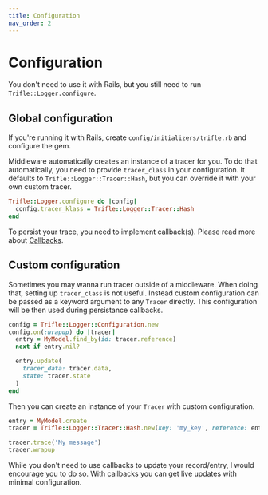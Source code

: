 ```yaml
---
title: Configuration
nav_order: 2
---
```


# Configuration

You don't need to use it with Rails, but you still need to run `Trifle::Logger.configure`.

## Global configuration

If you're running it with Rails, create `config/initializers/trifle.rb` and configure the gem.

Middleware automatically creates an instance of a tracer for you. To do that automatically, you need to provide `tracer_class` in your configuration. It defaults to `Trifle::Logger::Tracer::Hash`, but you can override it with your own custom tracer.

```ruby
Trifle::Logger.configure do |config|
  config.tracer_klass = Trifle::Logger::Tracer::Hash
end
```

To persist your trace, you need to implement callback(s). Please read more about [Callbacks](/docs/logger/callbacks.html).

## Custom configuration

Sometimes you may wanna run tracer outside of a middleware. When doing that, setting up `tracer_class` is not useful. Instead custom configuration can be passed as a keyword argument to any `Tracer` directly. This configuration will be then used during persistance callbacks.

```ruby
config = Trifle::Logger::Configuration.new
config.on(:wrapup) do |tracer|
  entry = MyModel.find_by(id: tracer.reference)
  next if entry.nil?

  entry.update(
    tracer_data: tracer.data,
    state: tracer.state
  )
end
```

Then you can create an instance of your `Tracer` with custom configuration.

```ruby
entry = MyModel.create
tracer = Trifle::Logger::Tracer::Hash.new(key: 'my_key', reference: entry.id, config: config)

tracer.trace('My message')
tracer.wrapup
```

While you don't need to use callbacks to update your record/entry, I would encourage you to do so. With callbacks you can get live updates with minimal configuration.